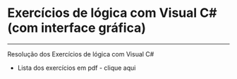 # Exercícios de lógica com Visual C# (com interface gráfica)
***
Resolução dos Exercícios de lógica com Visual C#

* Lista dos exercícios em pdf - clique aqui
